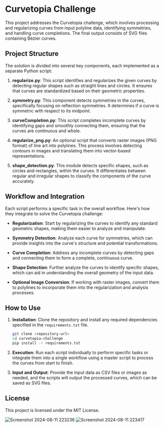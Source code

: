 # Curvetopia Challenge

This project addresses the Curvetopia challenge, which involves processing and regularizing curves from input polyline data, identifying symmetries, and handling curve completions. The final output consists of SVG files containing Bézier curves.

## Project Structure

The solution is divided into several key components, each implemented as a separate Python script:

1. **regularize.py**: This script identifies and regularizes the given curves by detecting regular shapes such as straight lines and circles. It ensures that curves are standardized based on their geometric properties.

2. **symmetry.py**: This component detects symmetries in the curves, specifically focusing on reflection symmetries. It determines if a curve is symmetric with respect to its midpoint.

3. **curveCompletion.py**: This script completes incomplete curves by identifying gaps and smoothly connecting them, ensuring that the curves are continuous and whole.

4. **regularize_png.py**: An optional script that converts raster images (PNG format) of line art into polylines. This process involves detecting contours in images and translating them into vector-based representations.

5. **shape_detection.py**: This module detects specific shapes, such as circles and rectangles, within the curves. It differentiates between regular and irregular shapes to classify the components of the curve accurately.

## Workflow and Integration

Each script performs a specific task in the overall workflow. Here's how they integrate to solve the Curvetopia challenge:

- **Regularization**: Start by regularizing the curves to identify any standard geometric shapes, making them easier to analyze and manipulate.
  
- **Symmetry Detection**: Analyze each curve for symmetries, which can provide insights into the curve's structure and potential transformations.

- **Curve Completion**: Address any incomplete curves by detecting gaps and connecting them to form a complete, continuous curve.

- **Shape Detection**: Further analyze the curves to identify specific shapes, which can aid in understanding the overall geometry of the input data.

- **Optional Image Conversion**: If working with raster images, convert them to polylines to incorporate them into the regularization and analysis processes.

## How to Use

1. **Installation**: Clone the repository and install any required dependencies specified in the `requirements.txt` file.

    ```bash
    git clone <repository-url>
    cd curvetopia-challenge
    pip install -r requirements.txt
    ```

2. **Execution**: Run each script individually to perform specific tasks or integrate them into a single workflow using a master script to process the curves from start to finish.

3. **Input and Output**: Provide the input data as CSV files or images as needed, and the scripts will output the processed curves, which can be saved as SVG files.

## License

This project is licensed under the MIT License.



![Screenshot 2024-08-11 223236](https://github.com/user-attachments/assets/31ba62d8-d727-4ab5-8796-74e1a1b3b210)
![Screenshot 2024-08-11 223417](https://github.com/user-attachments/assets/0cf2ce05-03dd-4d5a-ba74-5816c12b9828) 
